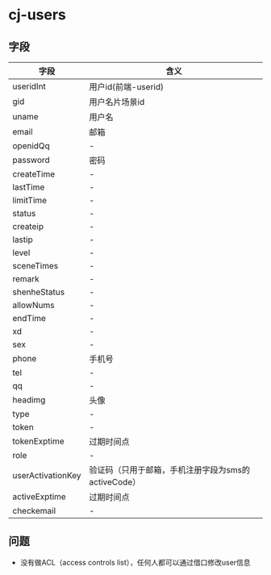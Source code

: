 # cj-users

## 字段

字段                | 含义
----------------- | --------------------------------
useridInt         | 用户id(前端-userid)
gid               | 用户名片场景id
uname             | 用户名
email             | 邮箱
openidQq          | -
password          | 密码
createTime        | -
lastTime          | -
limitTime         | -
status            | -
createip          | -
lastip            | -
level             | -
sceneTimes        | -
remark            | -
shenheStatus      | -
allowNums         | -
endTime           | -
xd                | -
sex               | -
phone             | 手机号
tel               | -
qq                | -
headimg           | 头像
type              | -
token             | -
tokenExptime      | 过期时间点
role              | -
userActivationKey | 验证码（只用于邮箱，手机注册字段为sms的activeCode）
activeExptime     | 过期时间点
checkemail        | -

## 问题

- 没有做ACL（access controls list），任何人都可以通过借口修改user信息

